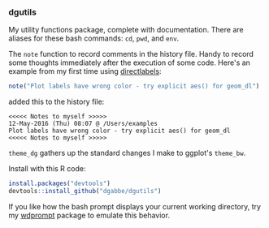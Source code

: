 
<!-- README.md is generated from README.Rmd. Please edit that file -->
### dgutils

My utility functions package, complete with documentation. There are aliases for these bash commands: `cd`, `pwd`, and `env`.

The `note` function to record comments in the history file. Handy to record some thoughts immediately after the execution of some code. Here's an example from my first time using [directlabels](http://directlabels.r-forge.r-project.org/):

``` r
note("Plot labels have wrong color - try explicit aes() for geom_dl")
```

added this to the history file:

    <<<<< Notes to myself >>>>>
    12-May-2016 (Thu) 08:07 @ /Users/examples
    Plot labels have wrong color - try explicit aes() for geom_dl
    <<<<< Notes to myself >>>>>

`theme_dg` gathers up the standard changes I make to ggplot's `theme_bw`.

Install with this R code:

``` r
install.packages("devtools")
devtools::install_github("dgabbe/dgutils")
```

If you like how the bash prompt displays your current working directory, try my [wdprompt](https://github.com/dgabbe/wdprompt) package to emulate this behavior.
